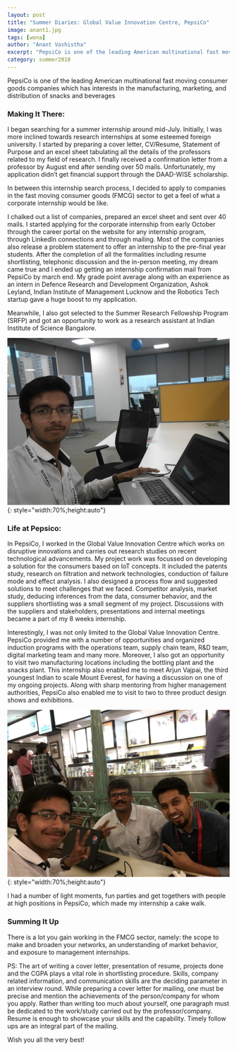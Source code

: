 ```yaml
---
layout: post
title: "Summer Diaries: Global Value Innovation Centre, PepsiCo"
image: anant1.jpg
tags: [wona]
author: "Anant Vashistha"
excerpt: "PepsiCo is one of the leading American multinational fast moving consumer goods companies which has interests in the manufacturing, marketing, and distribution of snacks and beverages"
category: summer2018
---
```


PepsiCo is one of the leading American multinational fast moving consumer goods companies which has interests in the manufacturing, marketing, and distribution of snacks and beverages

### Making It There:
I began searching for a summer internship around mid-July. Initially, I was more inclined towards research internships at some esteemed foreign university. I started by preparing a cover letter, CV/Resume, Statement of Purpose and an excel sheet tabulating all the details of the professors related to my field of research. I finally received a confirmation letter from a professor by August end after sending over 50 mails. Unfortunately, my application didn’t get financial support through the DAAD-WISE scholarship.

In between this internship search process, I decided to apply to companies in the fast moving consumer goods (FMCG) sector to get a feel of what a  corporate internship would be like. 

I chalked out a list of companies, prepared an excel sheet and sent over 40 mails. I started applying for the corporate internship from early October through the career portal on the website for any internship program, through LinkedIn connections and through mailing. Most of the companies also release a problem statement to offer an internship to the pre-final year students. After the completion of all the formalities including resume shortlisting, telephonic discussion and the in-person meeting, my dream came true and I ended up getting an internship confirmation mail from PepsiCo by march end. My grade point average along with an experience as an intern in Defence Research and Development Organization, Ashok Leyland, Indian Institute of Management Lucknow and the Robotics Tech startup gave a huge boost to my application.

Meanwhile, I also got selected to the Summer Research Fellowship Program (SRFP) and got an opportunity to work as a research assistant at Indian Institute of Science Bangalore.

![pic2](/images/posts/anant2.jpg){: style="width:70%;height:auto"}

### Life at Pepsico:
In PepsiCo, I worked in the Global Value Innovation Centre which works on disruptive innovations and carries out research studies on recent technological advancements. My project work was focussed on developing a solution for the consumers based on IoT concepts. It included the patents study, research on filtration and network technologies, conduction of failure mode and effect analysis. I also designed a process flow and suggested solutions to meet challenges that we faced. Competitor analysis, market study, deducing inferences from the data, consumer behavior, and the suppliers shortlisting was a small segment of my project.  Discussions with the suppliers and stakeholders, presentations and internal meetings became a part of my 8 weeks internship.

Interestingly, I was not only limited to the Global Value Innovation Centre. PepsiCo provided me with a number of opportunities and organized induction programs with the operations team, supply chain team, R&D team, digital marketing team and many more. Moreover, I also got an opportunity to visit two manufacturing locations including the bottling plant and the snacks plant. This internship also enabled me to meet Arjun Vajpai, the third youngest Indian to scale Mount Everest, for having a discussion on one of my ongoing projects. Along with sharp mentoring from higher management authorities, PepsiCo also enabled me to visit to two to three product design shows and exhibitions.

![pic3](/images/posts/anant3.jpg){: style="width:70%;height:auto"}

I had a number of light moments, fun parties and get togethers with people at high positions in PepsiCo, which made my internship a cake walk. 

### Summing It Up

There is a lot you gain working in the FMCG sector, namely: the scope to make and broaden your networks, an understanding of market behavior, and exposure to management internships.

PS: The art of writing a cover letter, presentation of resume, projects done and the CGPA plays a vital role in shortlisting procedure. Skills, company related information, and communication skills are the deciding parameter in an interview round. While preparing a cover letter for mailing, one must be precise and mention the achievements of the person/company for whom you apply. Rather than writing too much about yourself, one paragraph must be dedicated to the work/study carried out by the professor/company. Resume is enough to showcase your skills and the capability. Timely follow ups are an integral part of the mailing. 

Wish you all the very best!
